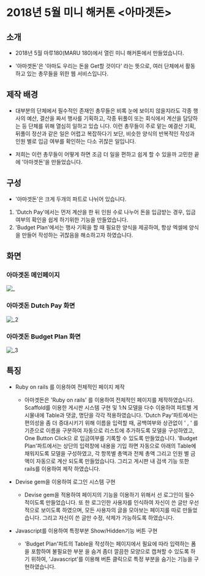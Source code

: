 # 2018년 5월 미니 해커톤 <아마겟돈>
## 소개
* 2018년 5월 마루180(MARU 180)에서 열린 미니 해커톤에서 만들었습니다.

* '아마겟돈'은 '아마도 우리는 돈을 Get할 것이다' 라는 뜻으로, 여러 단체에서 활동하고 있는 총무들을 위한 웹 서비스입니다.

## 제작 배경
* 대부분의 단체에서 필수적인 존재인 총무들은 비록 눈에 보이지 않을지라도 각종 행사의 예산, 결산을 짜서 행사를 기획하고, 각종 뒤풀이 또는 회식에서 계산을 담당하는 등 단체를 위해 열심히 일하고 있습 니다. 이런 총무들이 주로 맡는 예결산 기획, 뒤풀이 정산과 같은 일은 어렵고 복잡하다기 보단, 비슷한 양식의 반복적인 작성과 인원 별로 입금 여부를 확인하는 다소 귀찮은 일입니다.

* 저희는 이런 총무들이 어떻게 하면 조금 더 일을 편하고 쉽게 할 수 있을까 고민한 끝에 '아마겟돈'을 만들었습니다.

## 구성
* '아마겟돈'은 크게 두개의 파트로 나뉘어 있습니다. 
1. 'Dutch Pay'에서는 먼저 계산을 한 뒤 인원 수로 나누어 돈을 입금받는 경우, 입금 여부의 확인을 쉽게 하기위한 기능을 만들었습니다. 
2. 'Budget Plan'에서는 행사 기획을 할 때 필요한 양식을 제공하여, 항상 엑셀에 양식을 만들어 작성하는 귀찮음을 해소하고자 하였습니다.

## 화면

### 아마겟돈 메인페이지
![_](https://user-images.githubusercontent.com/37537208/50454403-b1860d00-098a-11e9-9b19-771aac915b54.png)

### 아마겟돈 Dutch Pay 화면
![_2](https://user-images.githubusercontent.com/37537208/50454405-b3e86700-098a-11e9-8ae2-f02d3d860a52.png)

### 아마겟돈 Budget Plan 화면
![_3](https://user-images.githubusercontent.com/37537208/50454409-b6e35780-098a-11e9-9432-6ba4e879d717.png)

## 특징
* Ruby on rails 를 이용하여 전체적인 페이지 제작 
  * 아마겟돈은 'Ruby on rails' 를 이용하여 전체적인 페이지를 제작하였습니다. Scaffold를 이용한 게시판 시스템 구현 및 1:N 모델을 다수 이용하여 파트별 게시물내에 Table과 댓글, 명단을 각각 적용하였습니다. 'Dutch Pay'파트에서는 편의성을 좀 더 증대시키기 위해 이름을 입력할 때, 공백여부와 상관없이 ' , ' 를 기준으로 이름을 구분하여 자동으로 리스트에 추가하도록 모델을 구성하였고, One Button Click으 로 입금여부를 기록할 수 있도록 만들었습니다. 'Budget Plan'파트에서는 상단의 입력창에 내용을 기입 하면 자동으로 아래의 Table에 채워지도록 모델을 구성하였고, 각 항목별 총액과 전체 총액 그리고 인원 별 금액이 자동으로 계산 되도록 만들었습니다. 그리고 게시판 내 검색 기능 또한 rails를 이용하여 제작 하였습니다.

* Devise gem을 이용하여 로그인 시스템 구현 
  * Devise gem을 적용하여 페이지의 기능을 이용하기 위해서 선 로그인이 필수적이도록 만들었습니다. 또 한 로그인한 사용자를 인식하여 자신이 쓴 글만 우선적으로 보이도록 하였으며, 모든 사용자의 글을 모아보는 페이지를 따로 만들었습니다. 그리고 자신이 쓴 글만 수정, 삭제가 가능하도록 하였습니다.

* Javascript를 이용하여 특정부분 Show/Hidden기능 버튼 구현 
  * 'Budget Plan'파트의 Table을 작성하는 페이지에서 필요에 따라 입력하는 폼을 포함하여 불필요한 부분 을 숨겨 좀더 깔끔한 모양으로 캡쳐할 수 있도록 하기 위하여, 'Javascript'를 이용해 버튼 클릭으로 특정 부분을 숨기는 기능을 구현하였습니다.

